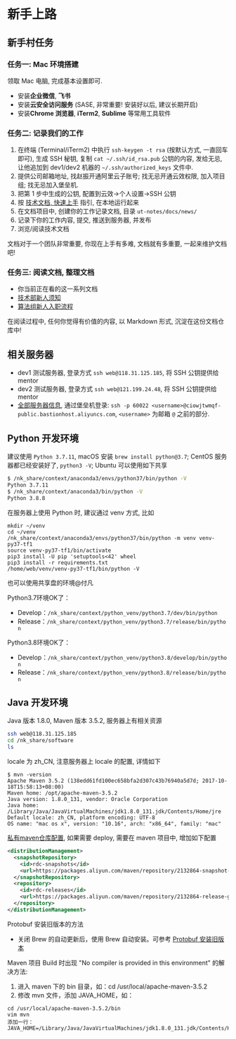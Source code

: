 # 新手上路

## 新手村任务

### 任务一: Mac 环境搭建

领取 Mac 电脑, 完成基本设置即可.

- 安装**企业微信**, **飞书**
- 安装**云安全访问服务** (SASE, 非常重要! 安装好以后, 建议长期开启)
- 安装**Chrome 浏览器**, **iTerm2**, **Sublime** 等常用工具软件

### 任务二: 记录我们的工作

1. 在终端 (Terminal/iTerm2) 中执行 `ssh-keygen -t rsa` (按默认方式, 一直回车即可), 生成 SSH 秘钥,
复制 `cat ~/.ssh/id_rsa.pub` 公钥的内容, 发给无忌, 让他追加到 dev1/dev2 机器的 `~/.ssh/authorized_keys` 文件中.
2. 提供公司邮箱地址, 找赵振开通阿里云子账号; 找无忌开通云效权限, 加入项目组; 找无忌加入堡垒机.
3. 把第 1 步中生成的公钥, 配置到云效->个人设置->SSH 公钥
4. 按 [技术文档, 快速上手](/essay/) 指引, 在本地运行起来
5. 在文档项目中, 创建你的工作记录文档, 目录 `ut-notes/docs/news/`
6. 记录下你的工作内容, 提交, 推送到服务器, 并发布
7. 浏览/阅读技术文档

文档对于一个团队非常重要, 你现在上手有多难, 文档就有多重要, 一起来维护文档吧!

### 任务三: 阅读文档, 整理文档

- 你当前正在看的这一系列文档
- [技术部新人须知](https://nowcoder.yuque.com/docs/share/d98cd1ad-fc33-4862-96a0-db16fab08823?#)
- [算法组新人入职流程](https://nowcoder.yuque.com/zsasxs/yp2bge/cs8o7f)

在阅读过程中, 任何你觉得有价值的内容, 以 Markdown 形式, 沉淀在这份文档仓库中!

## 相关服务器

- dev1 测试服务器, 登录方式 `ssh web@118.31.125.185`, 将 SSH 公钥提供给 mentor
- dev2 测试服务器, 登录方式 `ssh web@121.199.24.48`, 将 SSH 公钥提供给 mentor
- [全部服务器信息](https://nowcoder.yuque.com/zsasxs/yp2bge/lihnpe), 通过堡垒机登录: `ssh -p 60022 <username>@ciowjtwmqf-public.bastionhost.aliyuncs.com`, `<username>` 为邮箱 `@` 之前的部分.

## Python 开发环境

建议使用 `Python 3.7.11`, macOS 安装 `brew install python@3.7`; CentOS 服务器都已经安装好了, `python3 -V`; Ubuntu 可以使用如下共享

```sh
$ /nk_share/context/anaconda3/envs/python37/bin/python -V
Python 3.7.11
$ /nk_share/context/anaconda3/bin/python -V
Python 3.8.8
```

在服务器上使用 Python 时, 建议通过 venv 方式, 比如

```
mkdir ~/venv
cd ~/venv
/nk_share/context/anaconda3/envs/python37/bin/python -m venv venv-py37-tf1
source venv-py37-tf1/bin/activate
pip3 install -U pip 'setuptools<42' wheel
pip3 install -r requirements.txt
/home/web/venv/venv-py37-tf1/bin/python -V
```

也可以使用共享盘的环境@付凡

Python3.7环境OK了：
- Develop：`/nk_share/context/python_venv/python3.7/dev/bin/python`
- Release：`/nk_share/context/python_venv/python3.7/release/bin/python`

Python3.8环境OK了：
- Develop：`/nk_share/context/python_venv/python3.8/develop/bin/python`
- Release：`/nk_share/context/python_venv/python3.8/release/bin/python`

## Java 开发环境

Java 版本 1.8.0, Maven 版本 3.5.2, 服务器上有相关资源
```sh
ssh web@118.31.125.185
cd /nk_share/software
ls
```
locale 为 zh_CN, 注意服务器上 locale 的配置, 详情如下
```text
$ mvn -version
Apache Maven 3.5.2 (138edd61fd100ec658bfa2d307c43b76940a5d7d; 2017-10-18T15:58:13+08:00)
Maven home: /opt/apache-maven-3.5.2
Java version: 1.8.0_131, vendor: Oracle Corporation
Java home: /Library/Java/JavaVirtualMachines/jdk1.8.0_131.jdk/Contents/Home/jre
Default locale: zh_CN, platform encoding: UTF-8
OS name: "mac os x", version: "10.16", arch: "x86_64", family: "mac"
```

[私有maven仓库配置](https://packages.aliyun.com/repos/2132864-snapshot-rM8X5L/guide), 如果需要 deploy, 需要在 maven 项目中, 增加如下配置

```xml
<distributionManagement>
  <snapshotRepository>
    <id>rdc-snapshots</id>
    <url>https://packages.aliyun.com/maven/repository/2132864-snapshot-rM8X5L/</url>
  </snapshotRepository>
  <repository>
    <id>rdc-releases</id>
    <url>https://packages.aliyun.com/maven/repository/2132864-release-gYJMkT/</url>
  </repository>
</distributionManagement>
```

Protobuf 安装旧版本的方法
- 关闭 Brew 的自动更新后，使用 Brew 自动安装。可参考 [Protobuf 安装旧版本](https://zhiyuanbiji.cn/notes/d833cff766e5c3a305160ba5eef3ec9b)


Maven 项目 Build 时出现 "No compiler is provided in this environment" 的解决方法:
1. 进入 maven 下的 bin 目录，如：cd /usr/local/apache-maven-3.5.2
2. 修改 mvn 文件，添加 JAVA_HOME，如：
```text
cd /usr/local/apache-maven-3.5.2/bin
vim mvn
添加一行：JAVA_HOME=/Library/Java/JavaVirtualMachines/jdk1.8.0_131.jdk/Contents/Home
```

